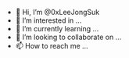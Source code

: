 - 👋 Hi, I’m @0xLeeJongSuk
- 👀 I’m interested in ...
- 🌱 I’m currently learning ...
- 💞️ I’m looking to collaborate on ...
- 📫 How to reach me ...

<!---
0xLeeJongSuk/0xLeeJongSuk is a ✨ special ✨ repository because its `README.md` (this file) appears on your GitHub profile.
You can click the Preview link to take a look at your changes.
--->
